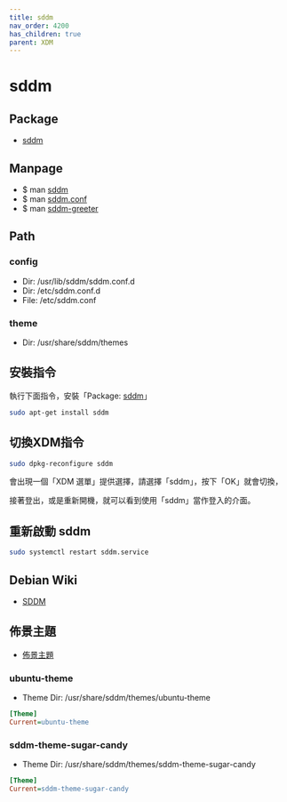 ```yaml
---
title: sddm
nav_order: 4200
has_children: true
parent: XDM
---
```



# sddm


## Package

* [sddm](https://packages.ubuntu.com/jammy/sddm)


## Manpage

* $ man [sddm](https://manpages.ubuntu.com/manpages/jammy/en/man1/sddm.1.html)
* $ man [sddm.conf](https://manpages.ubuntu.com/manpages/jammy/en/man5/sddm.conf.5.html)
* $ man [sddm-greeter](https://manpages.ubuntu.com/manpages/jammy/en/man1/sddm-greeter.1.html)


## Path

### config

* Dir: /usr/lib/sddm/sddm.conf.d
* Dir: /etc/sddm.conf.d
* File: /etc/sddm.conf

### theme

* Dir: /usr/share/sddm/themes


## 安裝指令

執行下面指令，安裝「Package: [sddm](https://packages.ubuntu.com/jammy/sddm)」

``` sh
sudo apt-get install sddm
```


## 切換XDM指令

``` sh
sudo dpkg-reconfigure sddm
```

會出現一個「XDM 選單」提供選擇，請選擇「sddm」，按下「OK」就會切換，

接著登出，或是重新開機，就可以看到使用「sddm」當作登入的介面。


## 重新啟動 sddm

``` sh
sudo systemctl restart sddm.service
```


## Debian Wiki

* [SDDM](https://wiki.debian.org/SDDM)


## 佈景主題

* [佈景主題](sddm/theme)


### ubuntu-theme

* Theme Dir: /usr/share/sddm/themes/ubuntu-theme

``` ini
[Theme]
Current=ubuntu-theme
```

### sddm-theme-sugar-candy

* Theme Dir: /usr/share/sddm/themes/sddm-theme-sugar-candy

``` ini
[Theme]
Current=sddm-theme-sugar-candy
```
